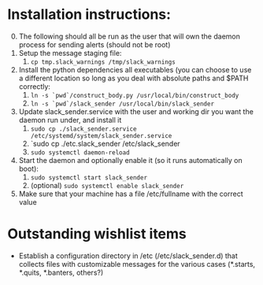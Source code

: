 # Installation instructions:
0. The following should all be run as the user that will own the daemon process for sending alerts (should not be root)
1. Setup the message staging file:
   1. `cp tmp.slack_warnings /tmp/slack_warnings`
2. Install the python dependencies all executables (you can choose to use a different location so long as you deal with absolute paths and $PATH correctly:
   1. ``ln -s `pwd`/construct_body.py /usr/local/bin/construct_body``
   2. ``ln -s `pwd`/slack_sender /usr/local/bin/slack_sender``
3. Update slack_sender.service with the user and working dir you want the daemon run under, and install it
   1. `sudo cp ./slack_sender.service /etc/systemd/system/slack_sender.service`
   2. `sudo cp ./etc.slack_sender /etc/slack_sender
   3. `sudo systemctl daemon-reload`
4. Start the daemon and optionally enable it (so it runs automatically on boot):
   1. `sudo systemctl start slack_sender`
   2. (optional) `sudo systemctl enable slack_sender`
5. Make sure that your machine has a file /etc/fullname with the correct value

# Outstanding wishlist items
- Establish a configuration directory in /etc (/etc/slack_sender.d) that collects files with customizable messages for the various cases (\*.starts, \*.quits, \*.banters, others?)
